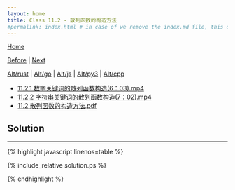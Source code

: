 ```yaml
---
layout: home
title: Class 11.2 - 散列函数的构造方法
#permalink: index.html # in case of we remove the index.md file, this doc will be the index page
---
```


<div class="row">
<div class="columnStmt" markdown="1">

[Home](./README.md)

[Before](./class-11.1.md) | [Next](./class-11.3.md)

[Alt/rust](./Alt_rust/README.md) | [Alt/go](./Alt_c/README.md) | [Alt/js](./Alt_js/README.html) | [Alt/py3](./Alt_py3/README.md) | [Alt/cpp](./Alt_cpp/README.md) 

-   [11.2.1 数字关键词的散列函数构造(6：03).mp4](https://data-structure.s3.us-west-1.amazonaws.com/11_%E7%AC%AC%E5%8D%81%E4%B8%80%E8%AE%B2+%E6%95%A3%E5%88%97%E6%9F%A5%E6%89%BE%5B%E4%BD%95%E9%92%A6%E9%93%AD%5D/11.2.1+%E6%95%B0%E5%AD%97%E5%85%B3%E9%94%AE%E8%AF%8D%E7%9A%84%E6%95%A3%E5%88%97%E5%87%BD%E6%95%B0%E6%9E%84%E9%80%A0(6%EF%BC%9A03).mp4)
-   [11.2.2 字符串关键词的散列函数构造(7：02).mp4](https://data-structure.s3.us-west-1.amazonaws.com/11_%E7%AC%AC%E5%8D%81%E4%B8%80%E8%AE%B2+%E6%95%A3%E5%88%97%E6%9F%A5%E6%89%BE%5B%E4%BD%95%E9%92%A6%E9%93%AD%5D/11.2.2+%E5%AD%97%E7%AC%A6%E4%B8%B2%E5%85%B3%E9%94%AE%E8%AF%8D%E7%9A%84%E6%95%A3%E5%88%97%E5%87%BD%E6%95%B0%E6%9E%84%E9%80%A0(7%EF%BC%9A02).mp4)
-   [11.2 散列函数的构造方法.pdf](https://data-structure.s3.us-west-1.amazonaws.com/0_%E6%B5%99%E6%B1%9F%E5%A4%A7%E5%AD%A6%E6%95%B0%E6%8D%AE%E7%BB%93%E6%9E%84_%E9%99%88%E8%B6%8A_%E8%AF%BE%E7%A8%8B%E6%96%87%E6%A1%A3/11.2%E6%95%A3%E5%88%97%E5%87%BD%E6%95%B0%E7%9A%84%E6%9E%84%E9%80%A0%E6%96%B9%E6%B3%95.pdf)
    


</div>
<div class="columnSol" markdown="1">

## Solution
------

{% highlight javascript linenos=table %}

{% include_relative solution.ps %}

{% endhighlight %}

</div>
</div>
